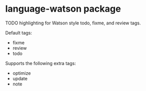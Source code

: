 # language-watson package

TODO highlighting for Watson style todo, fixme, and review tags.

Default tags:
- fixme
- review
- todo

Supports the following extra tags:
- optimize
- update
- note
